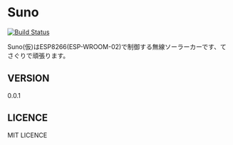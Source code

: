 Suno
====

[![Build Status](https://travis-ci.org/eliza0x/Suno.svg?branch=esp8266)](https://travis-ci.org/eliza0x/Suno)

Suno(仮)はESP8266(ESP-WROOM-02)で制御する無線ソーラーカーです、てさぐりで頑張ります。

## VERSION

0.0.1

## LICENCE

MIT LICENCE
